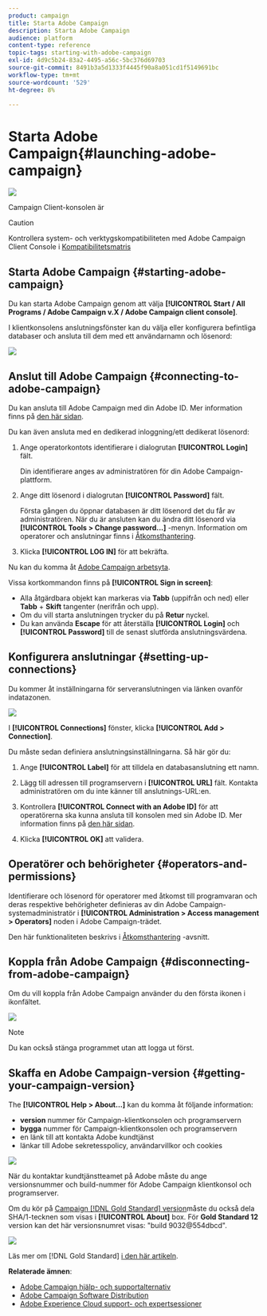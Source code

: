 ```yaml
---
product: campaign
title: Starta Adobe Campaign
description: Starta Adobe Campaign
audience: platform
content-type: reference
topic-tags: starting-with-adobe-campaign
exl-id: 4d9c5b24-83a2-4495-a56c-5bc376d69703
source-git-commit: 8491b3a5d1333f4445f90a8a051cd1f5149691bc
workflow-type: tm+mt
source-wordcount: '529'
ht-degree: 8%

---
```


# Starta Adobe Campaign{#launching-adobe-campaign}

![](../../assets/v7-only.svg)

Campaign Client-konsolen är

>[!CAUTION]
>
>Kontrollera system- och verktygskompatibiliteten med Adobe Campaign Client Console i [Kompatibilitetsmatris](../../rn/using/compatibility-matrix.md#ClientConsoleoperatingsystems)

## Starta Adobe Campaign {#starting-adobe-campaign}

Du kan starta Adobe Campaign genom att välja **[!UICONTROL Start / All Programs / Adobe Campaign v.X / Adobe Campaign client console]**.

I klientkonsolens anslutningsfönster kan du välja eller konfigurera befintliga databaser och ansluta till dem med ett användarnamn och lösenord:

![](assets/acc-logon.png)

## Anslut till Adobe Campaign {#connecting-to-adobe-campaign}

Du kan ansluta till Adobe Campaign med din Adobe ID. Mer information finns på [den här sidan](../../integrations/using/about-adobe-id.md).

Du kan även ansluta med en dedikerad inloggning/ett dedikerat lösenord:

1. Ange operatorkontots identifierare i dialogrutan **[!UICONTROL Login]** fält.

   Din identifierare anges av administratören för din Adobe Campaign-plattform.

1. Ange ditt lösenord i dialogrutan **[!UICONTROL Password]** fält.

   Första gången du öppnar databasen är ditt lösenord det du får av administratören. När du är ansluten kan du ändra ditt lösenord via **[!UICONTROL Tools > Change password...]** -menyn. Information om operatorer och anslutningar finns i [Åtkomsthantering](../../platform/using/access-management.md).

1. Klicka **[!UICONTROL LOG IN]** för att bekräfta.<!--You can also press the **Enter** key to launch connection.-->

Nu kan du komma åt [Adobe Campaign arbetsyta](../../platform/using/adobe-campaign-workspace.md).

Vissa kortkommandon finns på **[!UICONTROL Sign in screen]**:
* Alla åtgärdbara objekt kan markeras via **Tabb** (uppifrån och ned) eller **Tabb** + **Skift** tangenter (nerifrån och upp).
* Om du vill starta anslutningen trycker du på **Retur** nyckel.
* Du kan använda **Escape** för att återställa **[!UICONTROL Login]** och **[!UICONTROL Password]** till de senast slutförda anslutningsvärdena.

## Konfigurera anslutningar {#setting-up-connections}

Du kommer åt inställningarna för serveranslutningen via länken ovanför indatazonen.

![](assets/s_ncs_user_connections_management.png)

I **[!UICONTROL Connections]** fönster, klicka **[!UICONTROL Add > Connection]**.

Du måste sedan definiera anslutningsinställningarna. Så här gör du:

1. Ange **[!UICONTROL Label]** för att tilldela en databasanslutning ett namn.

1. Lägg till adressen till programservern i **[!UICONTROL URL]** fält. Kontakta administratören om du inte känner till anslutnings-URL:en.

1. Kontrollera **[!UICONTROL Connect with an Adobe ID]** för att operatörerna ska kunna ansluta till konsolen med sin Adobe ID. Mer information finns på [den här sidan](../../integrations/using/about-adobe-id.md).

1. Klicka **[!UICONTROL OK]** att validera.

## Operatörer och behörigheter {#operators-and-permissions}

Identifierare och lösenord för operatorer med åtkomst till programvaran och deras respektive behörigheter definieras av din Adobe Campaign-systemadministratör i **[!UICONTROL Administration > Access management > Operators]** noden i Adobe Campaign-trädet.

Den här funktionaliteten beskrivs i [Åtkomsthantering](../../platform/using/access-management.md) -avsnitt.

## Koppla från Adobe Campaign {#disconnecting-from-adobe-campaign}

Om du vill koppla från Adobe Campaign använder du den första ikonen i ikonfältet.

![](assets/s_ncs_user_deconnexion.png)

>[!NOTE]
>
>Du kan också stänga programmet utan att logga ut först.

## Skaffa en Adobe Campaign-version {#getting-your-campaign-version}

The **[!UICONTROL Help > About...]** kan du komma åt följande information:

* **version** nummer för Campaign-klientkonsolen och programservern
* **bygga** nummer för Campaign-klientkonsolen och programservern
* en länk till att kontakta Adobe kundtjänst
* länkar till Adobe sekretesspolicy, användarvillkor och cookies

![](assets/about-acc.png)

När du kontaktar kundtjänstteamet på Adobe måste du ange versionsnummer och build-nummer för Adobe Campaign klientkonsol och programserver.

Om du kör på [Campaign [!DNL Gold Standard] version](../../rn/using/gold-standard.md)måste du också dela SHA/1-tecknen som visas i **[!UICONTROL About]** box. För **Gold Standard 12** version kan det här versionsnumret visas: &quot;build 9032@554dbcd&quot;.

![](assets/about-acc-gs.png)

Läs mer om [!DNL Gold Standard] [i den här artikeln](../../rn/using/gs-overview.md).

**Relaterade ämnen**:

* [Adobe Campaign hjälp- och supportalternativ](../../support.md)
* [Adobe Campaign Software Distribution](https://experience.adobe.com/#/downloads/content/software-distribution/en/campaign.html)
* [Adobe Experience Cloud support- och expertsessioner](https://helpx.adobe.com/se/enterprise/admin-guide.html/enterprise/using/support-for-experience-cloud.ug.html)

